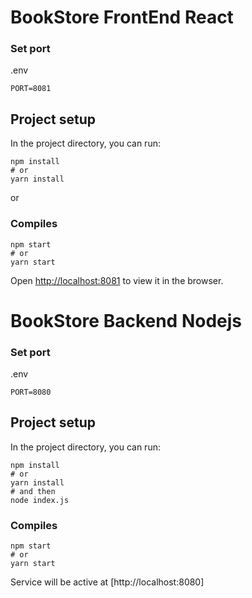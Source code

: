 # BookStore FrontEnd React


### Set port
.env
```
PORT=8081
```

## Project setup

In the project directory, you can run:

```
npm install
# or
yarn install
```

or

### Compiles

```
npm start
# or
yarn start
```

Open [http://localhost:8081](http://localhost:8081) to view it in the browser.



# BookStore Backend Nodejs


### Set port
.env
```
PORT=8080
```

## Project setup

In the project directory, you can run:

```
npm install
# or
yarn install
# and then
node index.js
```


### Compiles 
```
npm start
# or
yarn start
```

Service will be active at [http://localhost:8080]



